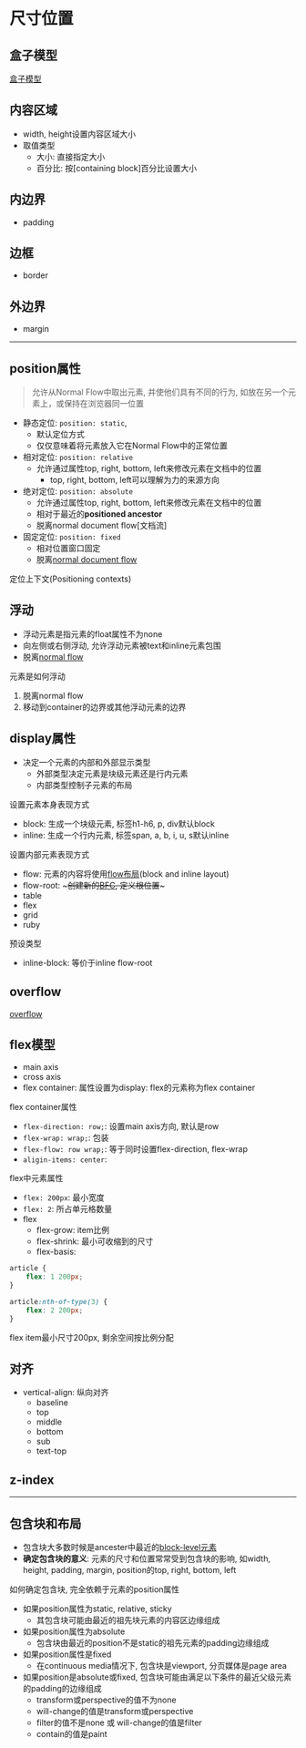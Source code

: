 # 尺寸位置

## 盒子模型

[盒子模型](CSS_Box_Model.md)

## 内容区域

- width, height设置内容区域大小
- 取值类型
  - 大小: 直接指定大小
  - 百分比: 按[containing block]百分比设置大小

## 内边界

- padding

## 边框

- border

## 外边界

- margin

***

## position属性

> 允许从Normal Flow中取出元素, 并使他们具有不同的行为, 如放在另一个元素上，或保持在浏览器同一位置

- 静态定位: `position: static`,
  - 默认定位方式
  - 仅仅意味着将元素放入它在Normal Flow中的正常位置
- 相对定位: `position: relative`
  - 允许通过属性top, right, bottom, left来修改元素在文档中的位置
    - top, right, bottom, left可以理解为力的来源方向
- 绝对定位: `position: absolute`
  - 允许通过属性top, right, bottom, left来修改元素在文档中的位置
  - 相对于最近的**positioned ancestor**
  - 脱离normal document flow[文档流]
- 固定定位: `position: fixed`
  - 相对位置窗口固定
  - 脱离[normal document flow](CSS_Normal_Flow.md)

定位上下文(Positioning contexts)

## 浮动

- 浮动元素是指元素的float属性不为none
- 向左侧或右侧浮动, 允许浮动元素被text和inline元素包围
- 脱离[normal flow](CSS_Normal_Flow.md)

元素是如何浮动

1. 脱离normal flow
2. 移动到container的边界或其他浮动元素的边界

## display属性

- 决定一个元素的内部和外部显示类型
  - 外部类型决定元素是块级元素还是行内元素
  - 内部类型控制子元素的布局

设置元素本身表现方式

- block: 生成一个块级元素, 标签h1-h6, p, div默认block
- inline: 生成一个行内元素, 标签span, a, b, i, u, s默认inline

设置内部元素表现方式

- flow: 元素的内容将使用[flow布局](CSS_Normal_Flow.md)(block and inline layout)
- flow-root: ~~~创建新的[BFC](CSS_Block_Formatting_Context.md), 定义根位置~~~
- table
- flex
- grid
- ruby

预设类型

- inline-block: 等价于inline flow-root

## overflow

[overflow](CSS_Overflow.md)

## flex模型

- main axis
- cross axis
- flex container: 属性设置为display: flex的元素称为flex container

flex container属性

- `flex-direction: row;`:  设置main axis方向, 默认是row
- `flex-wrap: wrap;`: 包装
- `flex-flow: row wrap;`: 等于同时设置flex-direction, flex-wrap
- `aligin-items: center`: 

flex中元素属性

- `flex: 200px`: 最小宽度
- `flex: 2`: 所占单元格数量
- flex
  - flex-grow: item比例
  - flex-shrink: 最小可收缩到的尺寸
  - flex-basis: 

```css
article {
    flex: 1 200px;
}

article:nth-of-type(3) {
    flex: 2 200px;
}
```

flex item最小尺寸200px, 剩余空间按比例分配

## 对齐

- vertical-align: 纵向对齐
  - baseline
  - top
  - middle
  - bottom
  - sub
  - text-top

## z-index

***

## 包含块和布局

- 包含块大多数时候是ancester中最近的[block-level元素](HTML_Element_Sort.md#块级元素)
- **确定包含块的意义**: 元素的尺寸和位置常常受到包含块的影响, 如width, height, padding, margin, position的top, right, bottom, left

如何确定包含块, 完全依赖于元素的position属性

- 如果position属性为static, relative, sticky
  - 其包含块可能由最近的祖先块元素的内容区边缘组成
- 如果position属性为absolute
  - 包含块由最近的position不是static的祖先元素的padding边缘组成
- 如果position属性是fixed
  - 在continuous media情况下, 包含块是viewport, 分页媒体是page area
- 如果position是absolute或fixed, 包含块可能由满足以下条件的最近父级元素的padding的边缘组成
  - transform或perspective的值不为none
  - will-change的值是transform或perspective
  - filter的值不是none 或 will-change的值是filter
  - contain的值是paint

